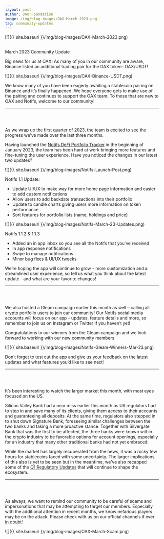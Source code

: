 ```yaml
---
layout: post
author: OAX Foundation
image: /img/blog-images/OAX-March-2023.png
tag: community-updates
---
```


![]({{ site.baseurl }}/img/blog-images/OAX-March-2023.png)

<br>March 2023 Community Update</b>

Big news for us at OAX! As many of you in our community are aware, Binance listed an additional trading pair for the OAX token– OAX/USDT!

![]({{ site.baseurl }}/img/blog-images/OAX-Binance-USDT.png)

We know many of you have been eagerly awaiting a stablecoin pairing on Binance and it’s finally happened. We hope everyone gets to make use of the pairing and continues to support the OAX team. To those that are new to OAX and Notifs, welcome to our community!


***
<br><br>

As we wrap up the first quarter of 2023, the team is excited to see the progress we’ve made over the last three months. 

Having launched the <a href="https://notifs.co/">Notifs DeFi Portfolio Tracker</a> in the beginning of January 2023, the team has been hard at work bringing more features and fine-tuning the user experience. Have you noticed the changes in our latest two updates?

![]({{ site.baseurl }}/img/blog-images/Notifs-Launch-Post.png)

Notifs 1.1 Update:
- Update UI/UX to make way for more home page information and easier to add custom notifications
- Allow users to add backdate transactions into their portfolio
- Update to candle charts giving users more information on token performance
- Sort features for portfolio lists (name, holdings and price)

![]({{ site.baseurl }}/img/blog-images/Notifs-March-23-Updates.png)

Notifs 1.1.2 & 1.1.3
- Added an in app inbox so you see all the Notifs that you've received 
- In app response notifications 
- Swipe to manage notifications
- Minor bug fixes & UI/UX tweeks

We’re hoping the app will continue to grow - more customization and a streamlined user experience, so tell us what you think about the latest update - and what are your favorite changes! 

***
<br><br>

We also hosted a Gleam campaign earlier this month as well – calling all crypto portfolio users to join our community! Our Notifs social media accounts will focus on our app - updates, feature details and more, so remember to join us on Instagram or Twitter if you haven’t yet!

Congratulations to our winners from the Gleam campaign and we look forward to working with our new community members. 

![]({{ site.baseurl }}/img/blog-images/Notifs-Gleam-Winners-Mar-23.png)

Don’t forget to test out the app and give us your feedback on the latest updates and what features you’d like to see next!

***
<br><br>

It’s been interesting to watch the larger market this month, with most eyes focused on the US. 

Silicon Valley Bank had a near miss earlier this month as US regulators had to step in and save many of its clients, giving them access to their accounts and guaranteeing all deposits. At the same time, regulators also stepped in to shut down Signature Bank, foreseeing similar challenges between the two banks and taking a more proactive stance. Together with Silvergate Bank that was the first to be affected, the three banks were known within the crypto industry to be favorable options for account openings, especially for an industry that many other traditional banks had not yet embraced.

While the market has largely recuperated from the news, it was a rocky few hours for stablecoins faced with some uncertainty. The larger implications of this also is yet to be seen but in the meantime, we’ve also recapped some of the <a href="https://www.oax.org/2023/03/28/Q1-2023-Regulatory-Update.html">Q1 Regulatory Updates</a> that will continue to shape the ecosystem. 

***
<br><br>

As always, we want to remind our community to be careful of scams and impersonations that may be attempting to target our members. Especially with the additional attention in recent months, we know nefarious players may be on the attack. Please check with us on our official channels if ever in doubt!

![]({{ site.baseurl }}/img/blog-images/OAX-March-Scam.png)


